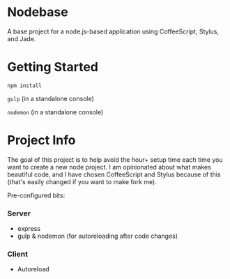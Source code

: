 # Nodebase

A base project for a node.js-based application using CoffeeScript, Stylus, and Jade.  

# Getting Started

`npm install`

`gulp` (in a standalone console)

`nodemon` (in a standalone console)

# Project Info

The goal of this project is to help avoid the hour+ setup time each time you want to create a new node project.  I am opinionated about what makes beautiful code, and I have chosen CoffeeScript and Stylus because of this (that's easily changed if you want to make fork me).

Pre-configured bits:

### Server
- express
- gulp & nodemon (for autoreloading after code changes)

### Client
- Autoreload
